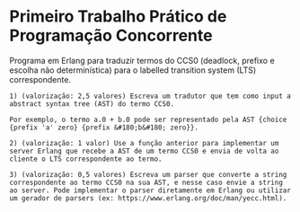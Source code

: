 # Primeiro Trabalho Prático de Programação Concorrente

Programa em Erlang para traduzir termos do CCS0 (deadlock, prefixo e escolha não determinística) para o labelled transition system (LTS) correspondente.

    1) (valorização: 2,5 valores) Escreva um tradutor que tem como input a abstract syntax tree (AST) do termo CCS0.

    Por exemplo, o termo a.0 + b.0 pode ser representado pela AST {choice {prefix 'a' zero} {prefix &#180;b&#180; zero}}.

    2) (valorização: 1 valor) Use a função anterior para implementar um server Erlang que recebe a AST de um termo CCS0 e envia de volta ao cliente o LTS correspondente ao termo.

    3) (valorização: 0,5 valores) Escreva um parser que converte a string correspondente ao termo CCS0 na sua AST, e nesse caso envie a string ao server. Pode implementar o parser diretamente em Erlang ou utilizar um gerador de parsers (ex: https://www.erlang.org/doc/man/yecc.html).
